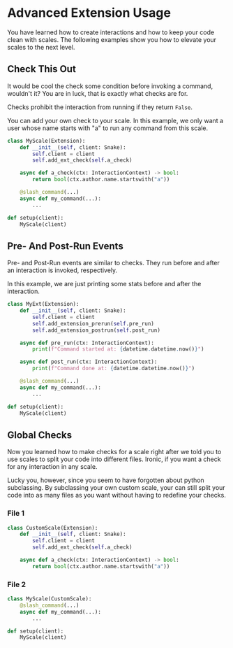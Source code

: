 # Advanced Extension Usage

You have learned how to create interactions and how to keep your code clean with scales.
The following examples show you how to elevate your scales to the next level.

## Check This Out

It would be cool the check some condition before invoking a command, wouldn't it?
You are in luck, that is exactly what checks are for.

Checks prohibit the interaction from running if they return `False`.

You can add your own check to your scale. In this example, we only want a user whose name starts with "a" to run any command from this scale.
```python
class MyScale(Extension):
    def __init__(self, client: Snake):
        self.client = client
        self.add_ext_check(self.a_check)

    async def a_check(ctx: InteractionContext) -> bool:
        return bool(ctx.author.name.startswith("a"))

    @slash_command(...)
    async def my_command(...):
        ...

def setup(client):
    MyScale(client)
```

## Pre- And Post-Run Events

Pre- and Post-Run events are similar to checks. They run before and after an interaction is invoked, respectively.

In this example, we are just printing some stats before and after the interaction.
```python
class MyExt(Extension):
    def __init__(self, client: Snake):
        self.client = client
        self.add_extension_prerun(self.pre_run)
        self.add_extension_postrun(self.post_run)

    async def pre_run(ctx: InteractionContext):
        print(f"Command started at: {datetime.datetime.now()}")

    async def post_run(ctx: InteractionContext):
        print(f"Command done at: {datetime.datetime.now()}")

    @slash_command(...)
    async def my_command(...):
        ...

def setup(client):
    MyScale(client)
```

## Global Checks

Now you learned how to make checks for a scale right after we told you to use scales to split your code into different files.
Ironic, if you want a check for any interaction in any scale.

Lucky you, however, since you seem to have forgotten about python subclassing.
By subclassing your own custom scale, your can still split your code into as many files as you want without having to redefine your checks.

### File 1
```python
class CustomScale(Extension):
    def __init__(self, client: Snake):
        self.client = client
        self.add_ext_check(self.a_check)

    async def a_check(ctx: InteractionContext) -> bool:
        return bool(ctx.author.name.startswith("a"))
```

### File 2
```python
class MyScale(CustomScale):
    @slash_command(...)
    async def my_command(...):
        ...

def setup(client):
    MyScale(client)
```
